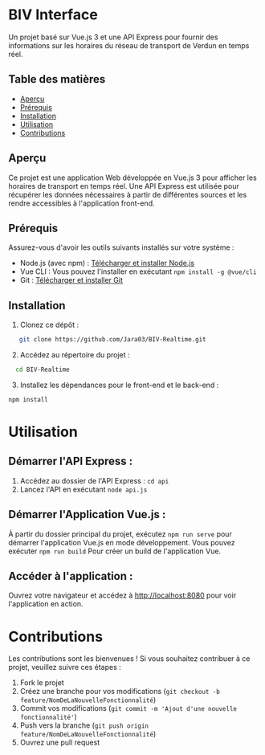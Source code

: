 # BIV Interface

Un projet basé sur Vue.js 3 et une API Express pour fournir des informations sur les horaires du réseau de transport de Verdun en temps réel.

## Table des matières

- [Aperçu](#aperçu)
- [Prérequis](#prérequis)
- [Installation](#installation)
- [Utilisation](#utilisation)
- [Contributions](#contributions)

## Aperçu

Ce projet est une application Web développée en Vue.js 3 pour afficher les horaires de transport en temps réel. Une API Express est utilisée pour récupérer les données nécessaires à partir de différentes sources et les rendre accessibles à l'application front-end.

## Prérequis

Assurez-vous d'avoir les outils suivants installés sur votre système :

- Node.js (avec npm) : [Télécharger et installer Node.js](https://nodejs.org/)
- Vue CLI : Vous pouvez l'installer en exécutant `npm install -g @vue/cli`
- Git : [Télécharger et installer Git](https://git-scm.com/)

## Installation

1. Clonez ce dépôt :
```bash
   git clone https://github.com/Jara03/BIV-Realtime.git
   ```
2. Accédez au répertoire du projet :
 ```bash
   cd BIV-Realtime
   ```
3. Installez les dépendances pour le front-end et le back-end :
```bash
npm install
   ```

# Utilisation

## Démarrer l'API Express :

1. Accédez au dossier de l'API Express : `cd api`
2. Lancez l'API en exécutant `node api.js`

## Démarrer l'Application Vue.js :

À partir du dossier principal du projet, exécutez `npm run serve` pour démarrer l'application Vue.js en mode développement.
Vous pouvez exécuter `npm run build` Pour créer un build de l'application Vue.

## Accéder à l'application :

Ouvrez votre navigateur et accédez à [http://localhost:8080](http://localhost:8080) pour voir l'application en action.

# Contributions

Les contributions sont les bienvenues ! Si vous souhaitez contribuer à ce projet, veuillez suivre ces étapes :

1. Fork le projet
2. Créez une branche pour vos modifications (`git checkout -b feature/NomDeLaNouvelleFonctionnalité`)
3. Commit vos modifications (`git commit -m 'Ajout d'une nouvelle fonctionnalité'`)
4. Push vers la branche (`git push origin feature/NomDeLaNouvelleFonctionnalité`)
5. Ouvrez une pull request

